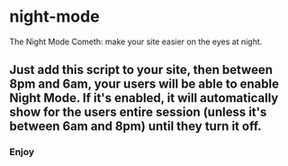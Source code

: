 # night-mode
The Night Mode Cometh: make your site easier on the eyes at night.

## Just add this script to your site, then between 8pm and 6am, your users will be able to enable Night Mode. If it's enabled, it will automatically show for the users entire session (unless it's between 6am and 8pm) until they turn it off.

### Enjoy
